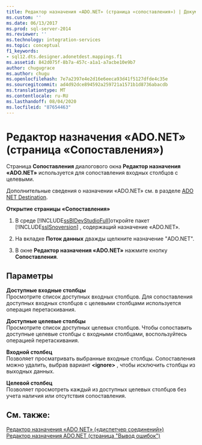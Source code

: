 ```yaml
---
title: Редактор назначения «ADO.NET» (страница «сопоставления») | Документация Майкрософт
ms.custom: ''
ms.date: 06/13/2017
ms.prod: sql-server-2014
ms.reviewer: ''
ms.technology: integration-services
ms.topic: conceptual
f1_keywords:
- sql12.dts.designer.adonetdest.mappings.f1
ms.assetid: 842d075f-8b7a-457c-a1a1-a7acbe10e9b7
author: chugugrace
ms.author: chugu
ms.openlocfilehash: 7e7a2397e4e2d16e6eeca93d41f5127dfde4c35e
ms.sourcegitcommit: ad4d92dce894592a259721a1571b1d8736abacdb
ms.translationtype: MT
ms.contentlocale: ru-RU
ms.lasthandoff: 08/04/2020
ms.locfileid: "87654463"
---
```

# <a name="ado-net-destination-editor-mappings-page"></a>Редактор назначения «ADO.NET» (страница «Сопоставления»)
  Страница **Сопоставления** диалогового окна **Редактор назначения «ADO.NET»** используется для сопоставления входных столбцов с целевыми.  
  
 Дополнительные сведения о назначении «ADO.NET» см. в разделе [ADO NET Destination](data-flow/ado-net-destination.md).  
  
 **Открытие страницы «Сопоставления»**  
  
1.  В среде [!INCLUDE[ssBIDevStudioFull](../includes/ssbidevstudiofull-md.md)]откройте пакет [!INCLUDE[ssISnoversion](../includes/ssisnoversion-md.md)] , содержащий назначение «ADO.NET».  
  
2.  На вкладке **Поток данных** дважды щелкните назначение "ADO.NET".  
  
3.  В окне **Редактор назначения «ADO.NET»** нажмите кнопку **Сопоставления**.  
  
## <a name="options"></a>Параметры  
 **Доступные входные столбцы**  
 Просмотрите список доступных входных столбцов. Для сопоставления доступных входных столбцов с целевыми столбцами используется операция перетаскивания.  
  
 **Доступные целевые столбцы**  
 Просмотрите список доступных целевых столбцов. Чтобы сопоставить доступные целевые столбцы с входными столбцами, воспользуйтесь операцией перетаскивания.  
  
 **Входной столбец**  
 Позволяет просматривать выбранные входные столбцы. Сопоставления можно удалить, выбрав вариант **\<ignore>** , чтобы исключить столбцы из выходных данных.  
  
 **Целевой столбец**  
 Позволяет просмотреть каждый из доступных целевых столбцов без учета наличия или отсутствия сопоставления.  
  
## <a name="see-also"></a>См. также:  
 [Редактор назначения «ADO NET» &#40;«диспетчер соединений»&#41;](../../2014/integration-services/ado-net-destination-editor-connection-manager-page.md)   
 [Редактор назначения ADO.NET (страница "Вывод ошибок")](../../2014/integration-services/ado-net-destination-editor-error-output-page.md)  
  
  
